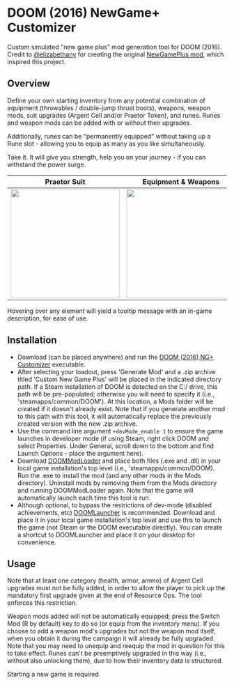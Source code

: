 # DOOM (2016) NewGame+ Customizer

Custom simulated "new game plus" mod generation tool for DOOM (2016).  
Credit to [@elizabethany](https://github.com/elizabethany) for creating the original [NewGamePlus mod](https://www.nexusmods.com/doom/mods/28), which inspired this project.  

## Overview  
Define your own starting inventory from any potential combination of equipment (throwables / double-jump thrust boots), weapons, weapon mods, suit upgrades (Argent Cell and/or Praetor Token), and runes. Runes and weapon mods can be added with or without their upgrades.  

Additionally, runes can be "permanently equipped" without taking up a Rune slot - allowing you to equip as many as you like simultaneously.  

Take it. It will give you strength, help you on your journey - if you can withstand the power surge.  
  
 Praetor Suit | Equipment & Weapons | Weapon Mods | Runes
|------------|-------------|-------------|-------------|
| <img src="https://github.com/andrewcreekmore/DOOM-NewGamePlusCustomizer/assets/44483269/bb6ceb4c-a7d9-4d54-9b0a-0cf630c56324" width="250"> | <img src="https://github.com/andrewcreekmore/DOOM-NewGamePlusCustomizer/assets/44483269/8bff97e8-3a9c-4d5e-8232-dbf369519507" width="250"> | <img src="https://github.com/andrewcreekmore/DOOM-NewGamePlusCustomizer/assets/44483269/366445f3-3c60-4fa9-b0d0-94b32ef9dea5" width="250"> | <img src="https://github.com/andrewcreekmore/DOOM-NewGamePlusCustomizer/assets/44483269/b16f9ce3-e23e-4581-8cb5-36589a958d54" width="250"> |  

Hovering over any element will yield a tooltip message with an in-game description, for ease of use.  

## Installation

- Download (can be placed anywhere) and run the [DOOM (2016) NG+ Customizer](https://github.com/andrewcreekmore/DOOM-NewGamePlusCustomizer/releases/latest) executable.
- After selecting your loadout, press 'Generate Mod' and a .zip archive titled 'Custom New Game Plus' will be placed in the indicated directory path. If a Steam installation of DOOM is detected on the C:/ drive, this path will be pre-populated; otherwise you will need to specify it (i.e., 'steamapps/common/DOOM'). At this location, a Mods folder will be created if it doesn't already exist. Note that if you generate another mod to this path with this tool, it will automatically replace the previously created version with the new .zip archive.
- Use the command line argument ``` +devMode_enable 1 ``` to ensure the game launches in developer mode (if using Steam, right click DOOM and select Properties. Under General, scroll down to the bottom and find Launch Options - place the argument here).
- Download [DOOMModLoader](https://github.com/jfmherokiller/DOOMExtract/releases/tag/1.8) and place both files (.exe and .dll) in your local game installation's top level (i.e., 'steamapps/common/DOOM). Run the .exe to install the mod (and any other mods in the Mods directory). Uninstall mods by removing them from the Mods directory and running DOOMModLoader again. Note that the game will automatically launch each time this tool is run.
- Although optional, to bypass the restrictions of dev-mode (disabled achievements, etc) [DOOMLauncher](https://github.com/PowerBall253/DOOMLauncher) is recommended. Download and place it in your local game installation's top level and use this to launch the game (not Steam or the DOOM executable directly). You can create a shortcut to DOOMLauncher and place it on your desktop for convenience. 

## Usage

Note that at least one category (health, armor, ammo) of Argent Cell upgrades must not be fully added, in order to allow the player to pick up the mandatory first upgrade given at the end of Resource Ops. The tool enforces this restriction.

Weapon mods added will not be automatically equipped; press the Switch Mod (R by default) key to do so (or equip from the inventory menu). If you choose to add a weapon mod's upgrades but not the weapon mod itself, when you obtain it during the campaign it will already be fully upgraded. Note that you may need to unequip and reequip the mod in question for this to take effect.  Runes can't be preemptively upgraded in this way (i.e., without also unlocking them), due to how their inventory data is structured.

Starting a new game is required.
